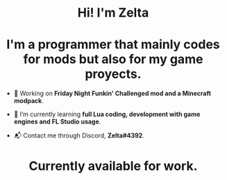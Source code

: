 <h1 align="center">Hi! I'm Zelta</h1>
<h1 align="center">I'm a programmer that mainly codes for mods but also for my game proyects.</h1>


-  🔧 Working on **Friday Night Funkin' Challenged mod and a Minecraft modpack**.

-  📖 I’m currently learning **full Lua coding, development with game engines and FL Studio usage**.

-  📬 Contact me through Discord, **Zelta#4392**.

<h1 align="center">Currently available for work.</h1>
